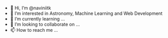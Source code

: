 - 👋 Hi, I’m @naviniitk
- 👀 I’m interested in Astronomy, Machine Learning and Web Development
- 🌱 I’m currently learning ...
- 💞️ I’m looking to collaborate on ...
- 📫 How to reach me ...

<!---
naviniitk/naviniitk is a ✨ special ✨ repository because its `README.md` (this file) appears on your GitHub profile.
You can click the Preview link to take a look at your changes.
--->
